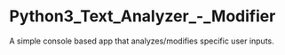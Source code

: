# Python3_Text_Analyzer_-_Modifier
A simple console based app that analyzes/modifies specific user inputs.
